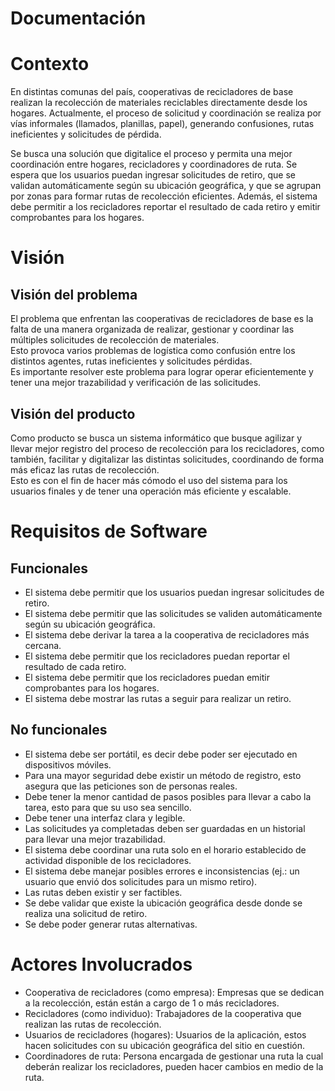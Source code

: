 # **Documentación**

# **Contexto**

En distintas comunas del país, cooperativas de recicladores de base realizan la recolección de materiales reciclables directamente desde los hogares. Actualmente, el proceso de solicitud y coordinación se realiza por vías informales (llamados, planillas, papel), generando confusiones, rutas ineficientes y solicitudes de pérdida. 

Se busca una solución que digitalice el proceso y permita una mejor coordinación entre hogares, recicladores y coordinadores de ruta. Se espera que los usuarios puedan ingresar solicitudes de retiro, que se validan automáticamente según su ubicación geográfica, y que se agrupan por zonas para formar rutas de recolección eficientes. Además, el sistema debe permitir a los recicladores reportar el resultado de cada retiro y emitir comprobantes para los hogares.

# **Visión**

## **Visión del problema**

El problema que enfrentan las cooperativas de recicladores de base es la falta de una manera organizada de realizar, gestionar y coordinar las múltiples solicitudes de recolección de materiales.  
Esto provoca varios problemas de logística como confusión entre los distintos agentes, rutas ineficientes y solicitudes pérdidas.  
Es importante resolver este problema para lograr operar eficientemente y tener una mejor trazabilidad y verificación de las solicitudes.

## **Visión del producto**

Como producto se busca un sistema informático que busque agilizar y llevar mejor registro del proceso de recolección para los recicladores, como también, facilitar y digitalizar las distintas solicitudes, coordinando de forma más eficaz las rutas de recolección.  
Esto es con el fin de hacer más cómodo el uso del sistema para los usuarios finales y de tener una operación más eficiente y escalable.

# **Requisitos de Software**

## **Funcionales**

* El sistema debe permitir que los usuarios puedan ingresar solicitudes de retiro.  
* El sistema debe permitir que las solicitudes se validen automáticamente según su ubicación geográfica.  
* El sistema debe derivar la tarea a la cooperativa de recicladores más cercana.  
* El sistema debe permitir que los recicladores puedan reportar el resultado de cada retiro.  
* El sistema debe permitir que los recicladores puedan emitir comprobantes para los hogares.  
* El sistema debe mostrar las rutas a seguir para realizar un retiro.

## **No funcionales**

* El sistema debe ser portátil, es decir debe poder ser ejecutado en dispositivos móviles.  
* Para una mayor seguridad debe existir un método de registro, esto asegura que las peticiones son de personas reales.  
* Debe tener la menor cantidad de pasos posibles para llevar a cabo la tarea, esto para que su uso sea sencillo.  
* Debe tener una interfaz clara y legible.  
* Las solicitudes ya completadas deben ser guardadas en un historial para llevar una mejor trazabilidad.  
* El sistema debe coordinar una ruta solo en el horario establecido de actividad disponible de los recicladores.  
* El sistema debe manejar posibles errores e inconsistencias (ej.: un usuario que envió dos solicitudes para un mismo retiro).   
* Las rutas deben existir y ser factibles.  
* Se debe validar que existe la ubicación geográfica desde donde se realiza una solicitud de retiro.  
* Se debe poder generar rutas alternativas.

# **Actores Involucrados**

* Cooperativa de recicladores (como empresa): Empresas que se dedican a la recolección, están están a cargo de 1 o más recicladores.  
* Recicladores (como individuo): Trabajadores de la cooperativa que realizan las rutas de recolección.  
* Usuarios de recicladores (hogares): Usuarios de la aplicación, estos hacen solicitudes con su ubicación geográfica del sitio en cuestión.  
* Coordinadores de ruta: Persona encargada de gestionar una ruta la cual deberán realizar los recicladores, pueden hacer cambios en medio de la ruta.